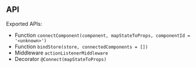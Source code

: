 ## API

Exported APIs:

- Function `connectComponent(component, mapStateToProps, componentId = '<unknown>')`
- Function `bindStore(store, connectedComponents = [])`
- Middleware `actionListenerMiddleware`
- Decorator `@Connect(mapStateToProps)`
